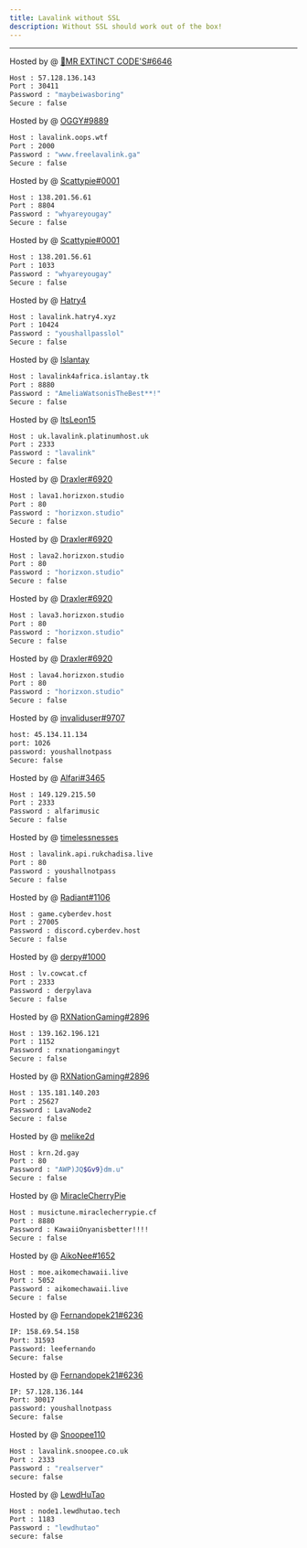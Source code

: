 ```yaml
---
title: Lavalink without SSL
description: Without SSL should work out of the box!
---
```


---
Hosted by @ [👑MR EXTINCT CODE'S#6646 ](https://dsc.gg/extinctop)
```bash
Host : 57.128.136.143
Port : 30411
Password : "maybeiwasboring"
Secure : false
```
Hosted by @ [OGGY#9889](https://www.freelavalink.ga)
```bash
Host : lavalink.oops.wtf
Port : 2000
Password : "www.freelavalink.ga"
Secure : false
```

Hosted by @ [Scattypie#0001](https://www.youtube.com/watch?v=xvFZjo5PgG0)
```bash
Host : 138.201.56.61
Port : 8804
Password : "whyareyougay"
Secure : false
```

Hosted by @ [Scattypie#0001](https://discord.gg/NUhWvA7paX)
```bash
Host : 138.201.56.61
Port : 1033
Password : "whyareyougay"
Secure : false
```

Hosted by @ [Hatry4](https://www.hatry4.xyz)
```bash
Host : lavalink.hatry4.xyz
Port : 10424
Password : "youshallpasslol"
Secure : false
```

Hosted by @ [Islantay](https://github.com/Dep0s1t)
```bash
Host : lavalink4africa.islantay.tk
Port : 8880
Password : "AmeliaWatsonisTheBest**!"
Secure : false
```

Hosted by @ [ItsLeon15](https://github.com/ItsLeon15)
```bash
Host : uk.lavalink.platinumhost.uk
Port : 2333
Password : "lavalink"
Secure : false
```

Hosted by @ [Draxler#6920](https://horizxon.studio/)
```bash
Host : lava1.horizxon.studio
Port : 80
Password : "horizxon.studio"
Secure : false
```

Hosted by @ [Draxler#6920](https://horizxon.studio/)
```bash
Host : lava2.horizxon.studio
Port : 80
Password : "horizxon.studio"
Secure : false
```

Hosted by @ [Draxler#6920](https://horizxon.studio/)
```bash
Host : lava3.horizxon.studio
Port : 80
Password : "horizxon.studio"
Secure : false
```

Hosted by @ [Draxler#6920](https://horizxon.studio/)
```bash
Host : lava4.horizxon.studio
Port : 80
Password : "horizxon.studio"
Secure : false
```

Hosted by @ [invaliduser#9707](https://discord.gg/mTp8suHPaR)
```bash
host: 45.134.11.134
port: 1026
password: youshallnotpass
Secure: false
```

Hosted by @ [Alfari#3465](https://discord.gg/ZNKNY3RpRg)
```bash
Host : 149.129.215.50
Port : 2333
Password : alfarimusic
Secure : false
```
Hosted by @ [timelessnesses](https://rukchadisa.live)
```bash
Host : lavalink.api.rukchadisa.live
Port : 80
Password : youshallnotpass
Secure : false
```

Hosted by @ [Radiant#1106](https://discord.cyberdev.host)
```bash
Host : game.cyberdev.host
Port : 27005
Password : discord.cyberdev.host
Secure : false
```

Hosted by @ [derpy#1000](https://discord.gg/YHS6nYEPB4)
```bash
Host : lv.cowcat.cf
Port : 2333
Password : derpylava
Secure : false
```

Hosted by @ [RXNationGaming#2896](https://rxnationgaming.cf)
```bash
Host : 139.162.196.121
Port : 1152
Password : rxnationgamingyt
Secure : false 
```

Hosted by @ [RXNationGaming#2896](https://rxnationgaming.cf)
```bash
Host : 135.181.140.203
Port : 25627
Password : LavaNode2
Secure : false 
```

Hosted by @ [melike2d](https://2d.gay)
```bash
Host : krn.2d.gay
Port : 80
Password : "AWP)JQ$Gv9}dm.u"
Secure : false
```

Hosted by @ [MiracleCherryPie](https://github.com/MiracleCherryPie)
```bash
Host : musictune.miraclecherrypie.cf
Port : 8880
Password : KawaiiOnyanisbetter!!!!
Secure : false
```


Hosted by @ [AikoNee#1652](https://github.com/AikoNee)
```bash
Host : moe.aikomechawaii.live
Port : 5052 
Password : aikomechawaii.live
Secure : false
```


Hosted by @ [Fernandopek21#6236](https://discord.gg/SzP9BdFPYF)
```bash
IP: 158.69.54.158
Port: 31593
Password: leefernando
Secure: false
```

Hosted by @ [Fernandopek21#6236](https://discord.gg/SzP9BdFPYF)
```bash
IP: 57.128.136.144
Port: 30017
password: youshallnotpass
Secure: false
```
Hosted by @ [Snoopee110](https://www.snoopee.co.uk)
```bash
Host : lavalink.snoopee.co.uk
Port : 2333
Password : "realserver"
secure: false
```
Hosted by @ [LewdHuTao](https://lewdhutao.me)
```bash
Host : node1.lewdhutao.tech
Port : 1183
Password : "lewdhutao"
secure: false
```
